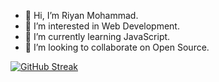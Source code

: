- 👋 Hi, I’m Riyan Mohammad.
- 👀 I’m interested in Web Development.
- 🌱 I’m currently learning JavaScript.
- 💞️ I’m looking to collaborate on Open Source.

[![GitHub Streak](https://streak-stats.demolab.com/?user=Riyan911)](https://git.io/streak-stats)


<!---
Riyan911/Riyan911 is a ✨ special ✨ repository because its `README.md` (this file) appears on your GitHub profile.
You can click the Preview link to take a look at your changes.
--->

